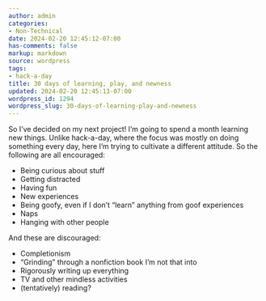 ```yaml
---
author: admin
categories:
- Non-Technical
date: 2024-02-20 12:45:12-07:00
has-comments: false
markup: markdown
source: wordpress
tags:
- hack-a-day
title: 30 days of learning, play, and newness
updated: 2024-02-20 12:45:13-07:00
wordpress_id: 1294
wordpress_slug: 30-days-of-learning-play-and-newness
---
```

So I’ve decided on my next project! I’m going to spend a month learning new things. Unlike hack-a-day, where the focus was mostly on doing something every day, here I’m trying to cultivate a different attitude. So the following are all encouraged:

-   Being curious about stuff
-   Getting distracted
-   Having fun
-   New experiences
-   Being goofy, even if I don’t “learn” anything from goof experiences
-   Naps
-   Hanging with other people

And these are discouraged:

-   Completionism
-   “Grinding” through a nonfiction book I’m not that into
-   Rigorously writing up everything
-   TV and other mindless activities
-   (tentatively) reading?
